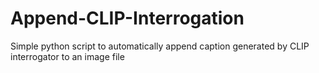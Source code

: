 # Append-CLIP-Interrogation
Simple python script to automatically append caption generated by CLIP interrogator to an image file

